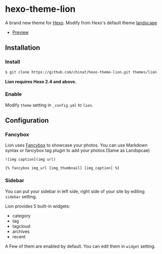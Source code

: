 # hexo-theme-lion

A brand new theme for [Hexo]. Modify from Hexo's default theme [landscape](https://github.com/tommy351/hexo-theme-landscape.git)

- [Preview](http://chideat.info)

## Installation

### Install

``` bash
$ git clone https://github.com/chinat/hexo-theme-lion.git themes/lion
```

**Lion requires Hexo 2.4 and above.**

### Enable

Modify `theme` setting in `_config.yml` to `lion`.

## Configuration

### Fancybox

Lion uses [Fancybox] to showcase your photos. You can use Markdown syntax or fancybox tag plugin to add your photos.(Same as Landspcae)

```
![img caption](img url)

{% fancybox img_url [img_thumbnail] [img_caption] %}
```

### Sidebar

You can put your sidebar in left side, right side of your site by editing `sidebar` setting.

Lion provides 5 built-in widgets:

- category
- tag
- tagcloud
- archives
- recent

A Few of them are enabled by default. You can edit them in `widget` setting.

[Hexo]: http://zespia.tw/hexo/
[Fancybox]: http://fancyapps.com/fancybox/
[Font Awesome]: http://fontawesome.io/
[Grunt]: http://gruntjs.com/
